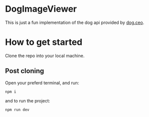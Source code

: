 # DogImageViewer

This is just a fun implementation of the dog api provided by [dog.ceo](https://dog.ceo/).

# How to get started 

Clone the repo into your local machine.

## Post cloning 

Open your preferd terminal, and run:

```shell
npm i
```

and to run the project:

```shell
npm run dev
```

